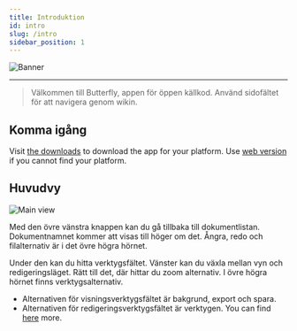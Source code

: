 ```yaml
---
title: Introduktion
id: intro
slug: /intro
sidebar_position: 1
---
```


![Banner](/img/banner.png)

***

> Välkommen till Butterfly, appen för öppen källkod.
> Använd sidofältet för att navigera genom wikin.

## Komma igång

Visit [the downloads](/downloads) to download the app for your platform.
Use [web version](https://butterfly.linwood.dev) if you cannot find your platform.

## Huvudvy

![Main view](main.png)

Med den övre vänstra knappen kan du gå tillbaka till dokumentlistan. Dokumentnamnet kommer att visas till höger om det. Ångra, redo och filalternativ är i det övre högra hörnet.

Under den kan du hitta verktygsfältet. Vänster kan du växla mellan vyn och redigeringsläget. Rätt till det, där hittar du zoom alternativ. I övre högra hörnet finns verktygsalternativ.

- Alternativen för visningsverktygsfältet är bakgrund, export och spara.
- Alternativen för redigeringsverktygsfältet är verktygen. You can find [here](background) more.

